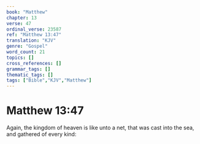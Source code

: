 ```yaml
---
book: "Matthew"
chapter: 13
verse: 47
ordinal_verse: 23587
ref: "Matthew 13:47"
translation: "KJV"
genre: "Gospel"
word_count: 21
topics: []
cross_references: []
grammar_tags: []
thematic_tags: []
tags: ["Bible","KJV","Matthew"]
---
```


# Matthew 13:47

Again, the kingdom of heaven is like unto a net, that was cast into the sea, and gathered of every kind:
